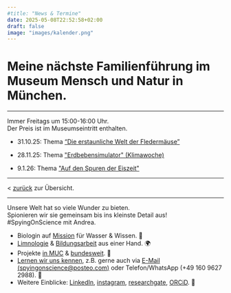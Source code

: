 ```yaml
--- 
#title: "News & Termine"
date: 2025-05-08T22:52:58+02:00
draft: false
image: "images/kalender.png"
---
```


# **Meine nächste Familienführung im Museum Mensch und Natur in München.**  

___

Immer Freitags um 15:00-16:00 Uhr.   
Der Preis ist im Museumseintritt enthalten.   

* 31.10.25: Thema [“Die erstaunliche Welt der Fledermäuse”](https://mmn-muenchen.snsb.de/familienfuehrungen/) 

* 28.11.25: Thema ["Erdbebensimulator" (Klimawoche)](https://mmn-muenchen.snsb.de/familienfuehrungen/)  
 
* 9.1.26: Thema ["Auf den Spuren der Eiszeit"](https://mmn-muenchen.snsb.de/familienfuehrungen/)   

___

< [zurück](/events/) zur Übersicht.

___

Unsere Welt hat so viele Wunder zu bieten.  
Spionieren wir sie gemeinsam bis ins kleinste Detail aus!  
#SpyingOnScience mit Andrea.  

* Biologin auf [Mission](/ueber/) für Wasser & Wissen. 💚 
* [Limnologie](/limnologie/) & [Bildungsarbeit](/wisskomm/) aus einer Hand. 🌍 
* Projekte [in MUC](/archive/) & [bundesweit](/references/). 🔬  
* [Lernen wir uns kennen](/events/), z.B. gerne auch via [E-Mail (spyingonscience@posteo.com)](mailto:spyingonscience@posteo.com?subject=Kontaktaufnahme%20über%20die%20Webseite%20spyingonscience.com) oder Telefon/WhatsApp (+49 160 9627 2988). 🤝   
* Weitere Einblicke: [LinkedIn](https://www.linkedin.com/in/andrea-koplitz-weissgerber/), [instagram](https://www.instagram.com/spyingonscience/), [researchgate](https://www.researchgate.net/profile/Andrea-Koplitz-Weissgerber), [ORCiD](https://orcid.org/my-orcid?orcid=0000-0001-8429-5448). 👀 